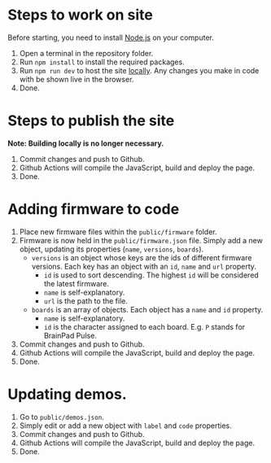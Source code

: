 # Steps to work on site

Before starting, you need to install [Node.js](https://nodejs.org/en/) on your computer.

1. Open a terminal in the repository folder.
2. Run `npm install` to install the required packages.
3. Run `npm run dev` to host the site [locally](http://localhost:3000). Any changes you make in code with be shown live in the browser.
4. Done.

# Steps to publish the site

**Note: Building locally is no longer necessary.**

1. Commit changes and push to Github.
2. Github Actions will compile the JavaScript, build and deploy the page.
3. Done.

# Adding firmware to code

1. Place new firmware files within the `public/firmware` folder.
2. Firmware is now held in the `public/firmware.json` file. Simply add a new object, updating its properties (`name`, `versions`, `boards`).
   - `versions` is an object whose keys are the ids of different firmware versions. Each key has an object with an `id`, `name` and `url` property.
     - `id` is used to sort descending. The highest `id` will be considered the latest firmware.
     - `name` is self-explanatory.
     - `url` is the path to the file.
   - `boards` is an array of objects. Each object has a `name` and `id` property.
     - `name` is self-explanatory.
     - `id` is the character assigned to each board. E.g. `P` stands for BrainPad Pulse.
3. Commit changes and push to Github.
4. Github Actions will compile the JavaScript, build and deploy the page.
5. Done.

# Updating demos.

1. Go to `public/demos.json`.
2. Simply edit or add a new object with `label` and `code` properties.
3. Commit changes and push to Github.
4. Github Actions will compile the JavaScript, build and deploy the page.
5. Done.
